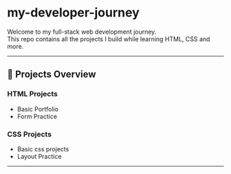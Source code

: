 # my-developer-journey

Welcome to my full-stack web development journey.  
This repo contains all the projects I build while learning HTML, CSS and more.

---

## 📂 Projects Overview

### HTML Projects
- Basic Portfolio
- Form Practice

### CSS Projects
- Basic css projects
- Layout Practice

---
